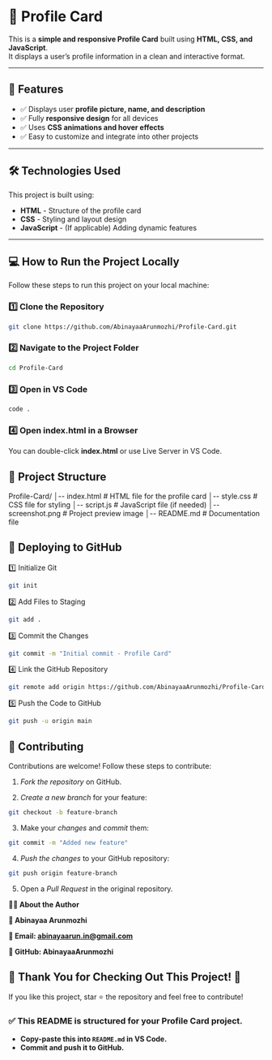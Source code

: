 # 📇 Profile Card  

This is a **simple and responsive Profile Card** built using **HTML, CSS, and JavaScript**.  
It displays a user’s profile information in a clean and interactive format.  

---

## 🚀 Features  
- ✅ Displays user **profile picture, name, and description**  
- ✅ Fully **responsive design** for all devices  
- ✅ Uses **CSS animations and hover effects**  
- ✅ Easy to customize and integrate into other projects  

---

## 🛠️ Technologies Used  
This project is built using:  
- **HTML** - Structure of the profile card  
- **CSS** - Styling and layout design  
- **JavaScript** - (If applicable) Adding dynamic features  

---

## 💻 How to Run the Project Locally  

Follow these steps to run this project on your local machine:  

### 1️⃣ Clone the Repository  
```sh
git clone https://github.com/AbinayaaArunmozhi/Profile-Card.git
``` 
### 2️⃣ Navigate to the Project Folder
```sh
cd Profile-Card
```
### 3️⃣ Open in VS Code
```sh
code .
```
### 4️⃣ Open index.html in a Browser
 
You can double-click **index.html** or use Live Server in VS Code.

## 📂 Project Structure

Profile-Card/
│-- index.html        # HTML file for the profile card
│-- style.css         # CSS file for styling
│-- script.js         # JavaScript file (if needed)
│-- screenshot.png    # Project preview image
│-- README.md         # Documentation file


## 🚀 Deploying to GitHub
1️⃣ Initialize Git
```sh
git init
```
2️⃣ Add Files to Staging
 ```sh
git add .
```
3️⃣ Commit the Changes
```sh
git commit -m "Initial commit - Profile Card"
```
4️⃣ Link the GitHub Repository
```sh
git remote add origin https://github.com/AbinayaaArunmozhi/Profile-Card.git
```
5️⃣ Push the Code to GitHub
```sh
git push -u origin main
 ``` 
## 🤝 Contributing

Contributions are welcome! Follow these steps to contribute:

1. *Fork the repository* on GitHub.

2. *Create a new branch* for your feature:
```sh
git checkout -b feature-branch
```
3. Make your *changes* and *commit* them:
```sh
git commit -m "Added new feature"
 ```
4. *Push the changes* to your GitHub repository:
```sh
git push origin feature-branch
```
5. Open a *Pull Request* in the original repository.

**🧑‍💻 About the Author**

**👤 Abinayaa Arunmozhi**

**📧 Email: abinayaarun.in@gmail.com**

**🔗 GitHub: AbinayaaArunmozhi**

## 🎉 Thank You for Checking Out This Project! 🚀
 
 If you like this project, star ⭐ the repository and feel free to contribute!


### ✅ **This README is structured for your Profile Card project.**  
- **Copy-paste this into `README.md` in VS Code.**  
- **Commit and push it to GitHub.**  